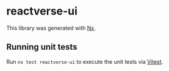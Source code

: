 # reactverse-ui

This library was generated with [Nx](https://nx.dev).

## Running unit tests

Run `nx test reactverse-ui` to execute the unit tests via [Vitest](https://vitest.dev/).
